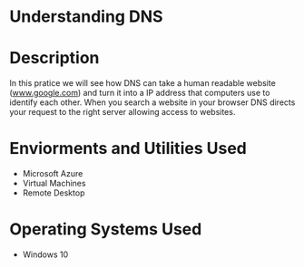 # Understanding DNS

# Description
In this pratice we will see how DNS can take a human readable website (www.google.com) and turn it into a IP address that computers use to identify each other. When you search a website in your browser DNS directs your request to the right server allowing access to websites.
# Enviorments and Utilities Used
 - Microsoft Azure
 - Virtual Machines
 - Remote Desktop
# Operating Systems Used
 - Windows 10
















































